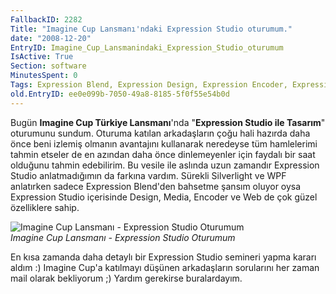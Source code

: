 ```yaml
---
FallbackID: 2282
Title: "Imagine Cup Lansmanı'ndaki Expression Studio oturumum."
date: "2008-12-20"
EntryID: Imagine_Cup_Lansmanindaki_Expression_Studio_oturumum
IsActive: True
Section: software
MinutesSpent: 0
Tags: Expression Blend, Expression Design, Expression Encoder, Expression Media, Expression Studio, Expression Web, Seminer, Silverlight 2.0, WPF
old.EntryID: ee0e099b-7050-49a8-8185-5f0f55e54b0d
---
```

Bugün **Imagine Cup Türkiye Lansmanı**'nda "**Expression Studio ile
Tasarım**" oturumunu sundum. Oturuma katılan arkadaşların çoğu hali
hazırda daha önce beni izlemiş olmanın avantajını kullanarak neredeyse
tüm hamlelerimi tahmin etseler de en azından daha önce dinlemeyenler
için faydalı bir saat olduğunu tahmin edebilirim. Bu vesile ile aslında
uzun zamandır Expression Studio anlatmadığımın da farkına vardım.
Sürekli Silverlight ve WPF anlatırken sadece Expression Blend'den
bahsetme şansım oluyor oysa Expression Studio içerisinde Design, Media,
Encoder ve Web de çok güzel özelliklere sahip.

![Imagine Cup Lansmanı - Expression Studio
Oturumum](media/Imagine_Cup_Lansmanindaki_Expression_Studio_oturumum/20122008_1.jpg)\
*Imagine Cup Lansmanı - Expression Studio Oturumum*

En kısa zamanda daha detaylı bir Expression Studio semineri yapma kararı
aldım :) Imagine Cup'a katılmayı düşünen arkadaşların sorularını her
zaman mail olarak bekliyorum ;) Yardım gerekirse buralardayım.


